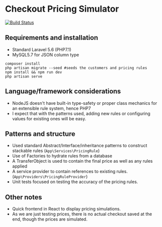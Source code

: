 # Checkout Pricing Simulator

[![Build Status](https://travis-ci.org/chalcedonyt/seek-intv.svg?branch=master)](https://travis-ci.org/chalcedonyt/seek-intv)

## Requirements and installation

* Standard Laravel 5.6 (PHP7.1)
* MySQL5.7 for JSON column type
```
composer install
php artisan migrate --seed #seeds the customers and pricing rules
npm install && npm run dev
php artisan serve
```

## Language/framework considerations

* NodeJS doesn't have built-in type-safety or proper class mechanics for an extensible rule system, hence PHP7
* I expect that with the patterns used, adding new rules or configuring values for existing ones will be easy.

## Patterns and structure

* Used standard Abstract/Interface/inheritance patterns to construct stackable rules (`App\Services\PricingRule`)
* Use of Factories to hydrate rules from a database
* A TransferObject is used to contain the final price as well as any rules applied
* A service provider to contain references to existing rules. (`App\Providers\PricingRuleProvider`)
* Unit tests focused on testing the accuracy of the pricing rules.

## Other notes

* Quick frontend in React to display pricing simulations.
* As we are just testing prices, there is no actual checkout saved at the end, though the prices are simulated.


